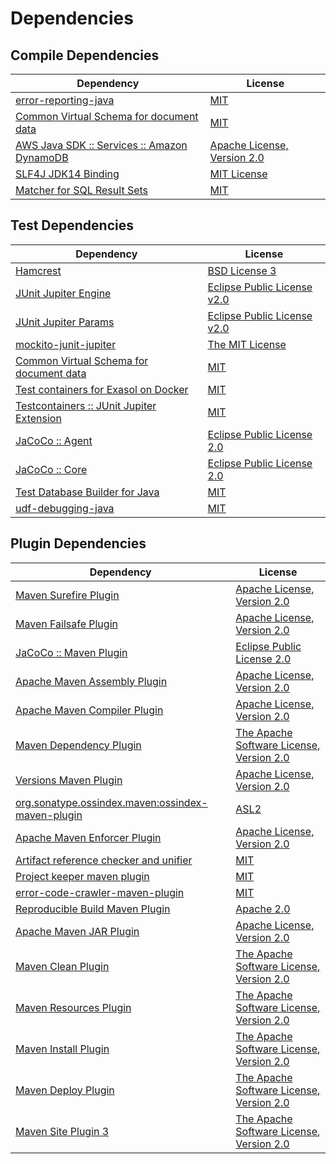 <!-- @formatter:off -->
# Dependencies

## Compile Dependencies

| Dependency                                       | License                          |
| ------------------------------------------------ | -------------------------------- |
| [error-reporting-java][0]                        | [MIT][1]                         |
| [Common Virtual Schema for document data][2]     | [MIT][1]                         |
| [AWS Java SDK :: Services :: Amazon DynamoDB][4] | [Apache License, Version 2.0][5] |
| [SLF4J JDK14 Binding][6]                         | [MIT License][7]                 |
| [Matcher for SQL Result Sets][8]                 | [MIT][1]                         |

## Test Dependencies

| Dependency                                      | License                           |
| ----------------------------------------------- | --------------------------------- |
| [Hamcrest][10]                                  | [BSD License 3][11]               |
| [JUnit Jupiter Engine][12]                      | [Eclipse Public License v2.0][13] |
| [JUnit Jupiter Params][12]                      | [Eclipse Public License v2.0][13] |
| [mockito-junit-jupiter][16]                     | [The MIT License][17]             |
| [Common Virtual Schema for document data][2]    | [MIT][1]                          |
| [Test containers for Exasol on Docker][20]      | [MIT][1]                          |
| [Testcontainers :: JUnit Jupiter Extension][22] | [MIT][23]                         |
| [JaCoCo :: Agent][24]                           | [Eclipse Public License 2.0][25]  |
| [JaCoCo :: Core][24]                            | [Eclipse Public License 2.0][25]  |
| [Test Database Builder for Java][28]            | [MIT][1]                          |
| [udf-debugging-java][30]                        | [MIT][1]                          |

## Plugin Dependencies

| Dependency                                              | License                                        |
| ------------------------------------------------------- | ---------------------------------------------- |
| [Maven Surefire Plugin][32]                             | [Apache License, Version 2.0][33]              |
| [Maven Failsafe Plugin][34]                             | [Apache License, Version 2.0][33]              |
| [JaCoCo :: Maven Plugin][36]                            | [Eclipse Public License 2.0][25]               |
| [Apache Maven Assembly Plugin][38]                      | [Apache License, Version 2.0][33]              |
| [Apache Maven Compiler Plugin][40]                      | [Apache License, Version 2.0][33]              |
| [Maven Dependency Plugin][42]                           | [The Apache Software License, Version 2.0][43] |
| [Versions Maven Plugin][44]                             | [Apache License, Version 2.0][33]              |
| [org.sonatype.ossindex.maven:ossindex-maven-plugin][46] | [ASL2][43]                                     |
| [Apache Maven Enforcer Plugin][48]                      | [Apache License, Version 2.0][33]              |
| [Artifact reference checker and unifier][50]            | [MIT][1]                                       |
| [Project keeper maven plugin][52]                       | [MIT][1]                                       |
| [error-code-crawler-maven-plugin][54]                   | [MIT][1]                                       |
| [Reproducible Build Maven Plugin][56]                   | [Apache 2.0][43]                               |
| [Apache Maven JAR Plugin][58]                           | [Apache License, Version 2.0][33]              |
| [Maven Clean Plugin][60]                                | [The Apache Software License, Version 2.0][43] |
| [Maven Resources Plugin][62]                            | [The Apache Software License, Version 2.0][43] |
| [Maven Install Plugin][64]                              | [The Apache Software License, Version 2.0][43] |
| [Maven Deploy Plugin][66]                               | [The Apache Software License, Version 2.0][43] |
| [Maven Site Plugin 3][68]                               | [The Apache Software License, Version 2.0][43] |

[2]: https://github.com/exasol/virtual-schema-common-document
[24]: https://www.eclemma.org/jacoco/index.html
[52]: https://github.com/exasol/project-keeper-maven-plugin
[0]: https://github.com/exasol/error-reporting-java
[43]: http://www.apache.org/licenses/LICENSE-2.0.txt
[32]: https://maven.apache.org/surefire/maven-surefire-plugin/
[60]: http://maven.apache.org/plugins/maven-clean-plugin/
[4]: https://aws.amazon.com/sdkforjava
[1]: https://opensource.org/licenses/MIT
[16]: https://github.com/mockito/mockito
[34]: https://maven.apache.org/surefire/maven-failsafe-plugin/
[28]: https://github.com/exasol/test-db-builder-java
[42]: http://maven.apache.org/plugins/maven-dependency-plugin/
[44]: http://www.mojohaus.org/versions-maven-plugin/
[11]: http://opensource.org/licenses/BSD-3-Clause
[40]: https://maven.apache.org/plugins/maven-compiler-plugin/
[23]: http://opensource.org/licenses/MIT
[25]: https://www.eclipse.org/legal/epl-2.0/
[20]: https://github.com/exasol/exasol-testcontainers
[36]: https://www.jacoco.org/jacoco/trunk/doc/maven.html
[5]: https://aws.amazon.com/apache2.0
[17]: https://github.com/mockito/mockito/blob/main/LICENSE
[8]: https://github.com/exasol/hamcrest-resultset-matcher
[56]: http://zlika.github.io/reproducible-build-maven-plugin
[7]: http://www.opensource.org/licenses/mit-license.php
[33]: https://www.apache.org/licenses/LICENSE-2.0.txt
[48]: https://maven.apache.org/enforcer/maven-enforcer-plugin/
[13]: https://www.eclipse.org/legal/epl-v20.html
[64]: http://maven.apache.org/plugins/maven-install-plugin/
[12]: https://junit.org/junit5/
[46]: https://sonatype.github.io/ossindex-maven/maven-plugin/
[22]: https://testcontainers.org
[30]: https://github.com/exasol/udf-debugging-java
[10]: http://hamcrest.org/JavaHamcrest/
[6]: http://www.slf4j.org
[66]: http://maven.apache.org/plugins/maven-deploy-plugin/
[68]: http://maven.apache.org/plugins/maven-site-plugin/
[62]: http://maven.apache.org/plugins/maven-resources-plugin/
[50]: https://github.com/exasol/artifact-reference-checker-maven-plugin
[54]: https://github.com/exasol/error-code-crawler-maven-plugin
[58]: https://maven.apache.org/plugins/maven-jar-plugin/
[38]: https://maven.apache.org/plugins/maven-assembly-plugin/
